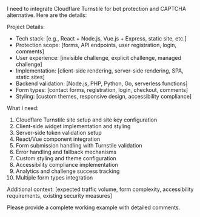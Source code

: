 I need to integrate Cloudflare Turnstile for bot protection and CAPTCHA alternative. Here are the details:

Project Details:

- Tech stack: [e.g., React + Node.js, Vue.js + Express, static site, etc.]
- Protection scope: [forms, API endpoints, user registration, login, comments]
- User experience: [invisible challenge, explicit challenge, managed challenge]
- Implementation: [client-side rendering, server-side rendering, SPA, static sites]
- Backend validation: [Node.js, PHP, Python, Go, serverless functions]
- Form types: [contact forms, registration, login, checkout, comments]
- Styling: [custom themes, responsive design, accessibility compliance]

What I need:

1. Cloudflare Turnstile site setup and site key configuration
2. Client-side widget implementation and styling
3. Server-side token validation setup
4. React/Vue component integration
5. Form submission handling with Turnstile validation
6. Error handling and fallback mechanisms
7. Custom styling and theme configuration
8. Accessibility compliance implementation
9. Analytics and challenge success tracking
10. Multiple form types integration

Additional context: [expected traffic volume, form complexity, accessibility requirements, existing security measures]

Please provide a complete working example with detailed comments.
